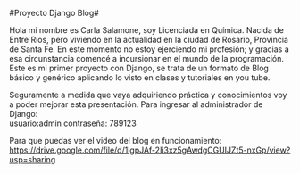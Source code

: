 #Proyecto Django Blog#

Hola mi nombre es Carla Salamone, soy Licenciada en Química. Nacida de Entre Ríos, pero viviendo en la actualidad en la ciudad de Rosario, Provincia de Santa Fe.
En este momento no estoy ejerciendo mi profesión; y gracias a esa circunstancia comencé a incursionar en el mundo de la programación. 
Este es mi primer proyecto con Django, se trata de un formato de Blog básico y genérico aplicando lo visto en clases y tutoriales en you tube. 
                  
Seguramente a medida que vaya adquiriendo práctica y conocimientos voy a poder mejorar esta presentación.
Para ingresar al administrador de Django:   
usuario:admin contraseña: 789123

Para que puedas ver el video del blog en funcionamiento:  https://drive.google.com/file/d/1lgpJAf-2Ii3xz5gAwdgCGUIJZt5-nxGp/view?usp=sharing




